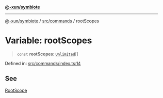 [**@-xun/symbiote**](../../../README.md)

***

[@-xun/symbiote](../../../README.md) / [src/commands](../README.md) / rootScopes

# Variable: rootScopes

> `const` **rootScopes**: [`Unlimited`](../../configure/enumerations/UnlimitedGlobalScope.md#unlimited)[]

Defined in: [src/commands/index.ts:14](https://github.com/Xunnamius/symbiote/blob/5baec034070630bef8d87e6af86e863ce8273a75/src/commands/index.ts#L14)

## See

[RootScope](../../configure/enumerations/UnlimitedGlobalScope.md)
